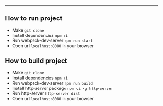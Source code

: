 ****
## How to run project
* Make `git clone`
* Install dependencies `npm ci`
* Run webpack-dev-server `npm run start`
* Open url `localhost:8080` in your browser

## How to build project
* Make `git clone`
* Install dependencies `npm ci`
* Run webpack-dev-server `npm run build`
* Install http-server package `npm ci -g http-server`
* Run http-server `http-server dist`
* Open url `localhost:8080` in your browser

